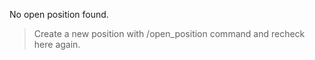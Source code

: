 No open position found\.

> Create a new position with /open_position command and recheck here again\.